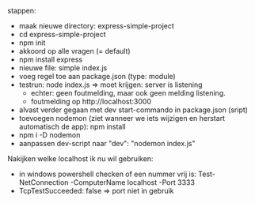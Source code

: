 stappen:

- maak nieuwe directory: express-simple-project
- cd express-simple-project
- npm init
- akkoord op alle vragen (= default)
- npm install express
- nieuwe file: simple index.js
- voeg regel toe aan package.json (type: module)
- testrun: node index.js => moet krijgen: server is listening
  - echter: geen foutmelding, maar ook geen melding listening.
  - foutmelding op http://localhost:3000
- alvast verder gegaan met dev start-commando in package.json (sript)
- toevoegen nodemon (ziet wanneer we iets wijzigen en herstart automatisch de app): npm install
- npm i -D nodemon
- aanpassen dev-script naar "dev": "nodemon index.js"

Nakijken welke localhost ik nu wil gebruiken:

- in windows powershell checken of een nummer vrij is: Test-NetConnection -ComputerName localhost -Port 3333
- TcpTestSucceeded: false => port niet in gebruik

